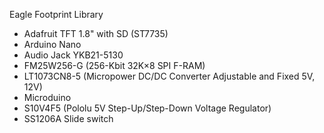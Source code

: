 Eagle Footprint Library

- Adafruit TFT 1.8" with SD (ST7735)
- Arduino Nano
- Audio Jack YKB21-5130
- FM25W256-G (256-Kbit 32K×8 SPI F-RAM)
- LT1073CN8-5 (Micropower DC/DC Converter Adjustable and Fixed 5V, 12V)
- Microduino
- S10V4F5 (Pololu 5V Step-Up/Step-Down Voltage Regulator)
- SS1206A Slide switch